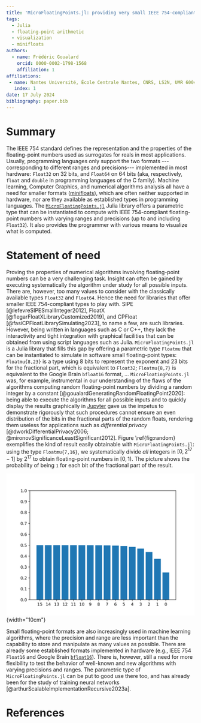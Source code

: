 ```yaml
---
title: 'MicroFloatingPoints.jl: providing very small IEEE 754-compliant floating-point types'
tags:
  - Julia
  - floating-point arithmetic
  - visualization
  - minifloats
authors:
  - name: Frédéric Goualard
    orcid: 0000-0002-1798-1568
    affiliation: 1
affiliations:
 - name: Nantes Université, École Centrale Nantes, CNRS, LS2N, UMR 6004, Nantes, France
   index: 1
date: 17 July 2024
bibliography: paper.bib
---
```


# Summary

The IEEE 754 standard defines the representation and the properties of the floating-point numbers used as surrogates for reals in most applications. Usually, programming languages only support the two formats ---corresponding to different ranges and precisions--- implemented in most hardware: `Float32` on 32 bits, and `Float64` on 64 bits (aka, respectively, `float` and `double` in programming languages of  the C family). Machine learning, Computer Graphics, and numerical algorithms analysis all have a need for smaller formats ([minifloats](https://en.wikipedia.org/wiki/Minifloat)), which are often neither supported in hardware, nor are they available as established types in programming languages. The [`MicroFloatingPoints.jl`](https://github.com/goualard-f/MicroFloatingPoints.jl) Julia library offers a parametric type that can be instantiated to compute with IEEE 754-compliant floating-point numbers with varying ranges and precisions (up to and including `Float32`). It also provides the programmer with various means to visualize what is computed.

# Statement of need

Proving the properties of numerical algorithms involving floating-point numbers can be a very challenging task. Insight can often be gained by executing systematically the algorithm under study for all possible inputs. There are, however, too many values to consider with the classically available types `Float32` and `Float64`. Hence the need for libraries that offer smaller IEEE 754-compliant types to play with. SIPE [@lefevreSIPESmallInteger2012], FloatX [@flegarFloatXLibraryCustomized2019], and CPFloat [@fasiCPFloatLibrarySimulating2023], to name a few, are such libraries. However, being written in languages such as C or C++, they lack the interactivity and tight integration with graphical facilities that can be obtained from using script languages such as Julia. `MicroFloatingPoints.jl` is a Julia library that fills this gap by offering a parametric type `Floatmu` that can be instantiated to simulate in software small floating-point types: `Floatmu{8,23}` is a type using 8 bits to represent the exponent and 23 bits for the fractional part, which is equivalent to `Float32`; `Floatmu{8,7}` is equivalent to the Google Brain `bfloat16` format, ... `MicroFloatingPoints.jl` was, for example, instrumental in our understanding of the flaws of the algorithms computing random floating-point numbers by dividing a random integer by a constant [@goualardGeneratingRandomFloatingPoint2020]: being able to execute the algorithms for all possible inputs and to quickly display the results graphically in [Jupyter](https://jupyterbook.org/en/stable/intro.html) gave us the impetus to demonstrate rigorously that such procedures cannot ensure an even distribution of the bits in the fractional parts of the random floats, rendering them useless for applications such as *differential privacy* [@dworkDifferentialPrivacy2006; @mironovSignificanceLeastSignificant2012]. Figure \ref{fig:random} exemplifies the kind of result easily obtainable with `MicroFloatingPoints.jl`: using the type `Floatmu{7,16}`, we systematically divide *all* integers in $[0,2^{17}-1]$ by $2^{17}$ to obtain floating-point numbers in $[0,1)$. The picture shows the probability of being `1` for each bit of the fractional part of the result. 

![Probability of being 1 for each bit of the fractionnal part of a `Floatmu{7,16}` when dividing each integer in $[0,2^{17}-1]$ by $2^{17}$.\label{fig:random}](random.7.16.svg){width="10cm"}

Small floating-point formats are also increasingly used in machine learning algorithms, where the precision and range are less important than the capability to store and manipulate as many values as possible. There are already some established formats implemented in hardware (e.g., IEEE 754 `Float16` and Google Brain [`bfloat16`](https://en.wikipedia.org/wiki/Bfloat16_floating-point_format)). There is, however, still a need for more flexibility to test the behavior of well-known and new algorithms with varying precisions and ranges. The parametric type of `MicroFloatingPoints.jl` can be put to good use there too, and has already been for the study of training neural networks [@arthurScalableImplementationRecursive2023a].

# References

